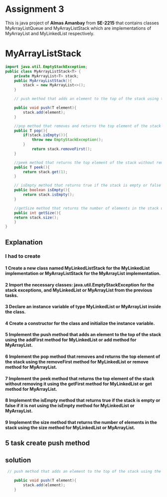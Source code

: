 # Assignment 3
This is java project of **Almas Amanbay** from **SE-2215** that contains classes MyArrayListQueue and MyArrayListStack which are implementations of MyArrayList and MyLinkedList respectively.

# MyArrayListStack
```java
import java.util.EmptyStackException;
public class MyArrayListStack<T> {
    private MyArrayList<T> stack;
    public MyArrayListStack(){
        stack = new MyArrayList<>();
    }

    // push method that adds an element to the top of the stack using the addFirst method for MyArrayList

    public void push(T element){
        stack.add(element);
    }

    //pop method that removes and returns the top element of the stack using the removeFirst method
    public T pop(){
        if(stack.isEmpty()){
            throw new EmptyStackException();
        }
            return stack.removeFirst();
    }

    //peek method that returns the top element of the stack without removing it using the get method
    public T peek(){
        return stack.get(1);
    }

    // isEmpty method that returns true if the stack is empty or false if it is not using the isEmpty method
    public boolean isEmpty(){
        return stack.isEmpty();
    }

    //getSize method that returns the number of elements in the stack using the size method for
    public int getSize(){
    return stack.size();
    }
}
```
## Explanation
### I had to create

#### 1 Create a new class named MyLinkedListStack for the MyLinkedList implementation or MyArrayListStack for the MyArrayList implementation.
#### 2 Import the necessary classes: java.util.EmptyStackException for the stack exceptions, and MyLinkedList or MyArrayList from the previous tasks.
#### 3 Declare an instance variable of type MyLinkedList or MyArrayList inside the class.
#### 4 Create a constructor for the class and initialize the instance variable.
#### 5 Implement the push method that adds an element to the top of the stack using the addFirst method for MyLinkedList or add method for MyArrayList.
#### 6 Implement the pop method that removes and returns the top element of the stack using the removeFirst method for MyLinkedList or remove method for MyArrayList.
#### 7 Implement the peek method that returns the top element of the stack without removing it using the getFirst method for MyLinkedList or get method for MyArrayList.
#### 8 Implement the isEmpty method that returns true if the stack is empty or false if it is not using the isEmpty method for MyLinkedList or MyArrayList.
#### 9 Implement the size method that returns the number of elements in the stack using the size method for MyLinkedList or MyArrayList.

## 5 task create push method

## solution
```java
 // push method that adds an element to the top of the stack using the addFirst method for MyArrayList

    public void push(T element){
        stack.add(element);
    }
```
